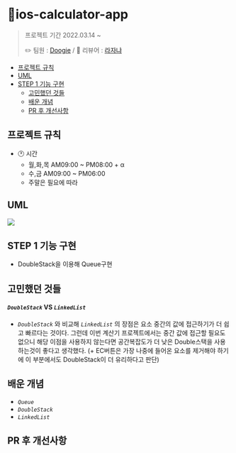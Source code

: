 # 📱ios-calculator-app
> 프로젝트 기간 2022.03.14 ~
> 
> ✏️ 팀원 : [Doogie](https://github.com/doogie97) / 🎤 리뷰어 : [라자냐](https://github.com/wonhee009)

- [프로젝트 규칙](#프로젝트-규칙)
- [UML](#프로젝트-규칙)
- [STEP 1 기능 구현](#step-1-기능-구현)
    + [고민했던 것들](#고민했던-것들)
    + [배운 개념](#배운-개념)
    + [PR 후 개선사항](#pr-후-개선사항)
## 프로젝트 규칙
- 🕐 시간
    - 월,화,목 AM09:00 ~ PM08:00 + α
    - 수,금 AM09:00 ~ PM06:00
    - 주말은 필요에 따라

## UML 
![](https://i.imgur.com/rSN0Owe.jpg)

## STEP 1 기능 구현
- DoubleStack을 이용해 Queue구현

## 고민했던 것들
#### *`DoubleStack`* VS *`LinkedList`*
- *`DoubleStack`* 와 비교해 *`LinkedList`* 의 장점은 요소 중간의 값에 접근하기가 더 쉽고 빠르다는 것이다. 그런데 이번 계산기 프로젝트에서는 중간 값에 접근할 필요도 없으니 해당 이점을 사용하지 않는다면 공간복잡도가 더 낮은 Double스택을 사용하는것이 좋다고 생각했다.
(+ EC버튼은 가장 나중에 들어온 요소를 제거해야 하기에 이 부분에서도 DoubleStack이 더 유리하다고 판단)

## 배운 개념
- *`Queue`*
- *`DoubleStack`*
- *`LinkedList`*

## PR 후 개선사항

